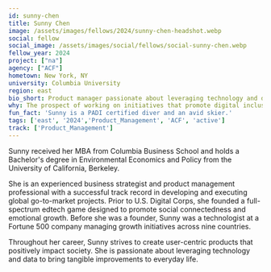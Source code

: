 ```yaml
---
id: sunny-chen
title: Sunny Chen
image: /assets/images/fellows/2024/sunny-chen-headshot.webp
social: fellow
social_image: /assets/images/social/fellows/social-sunny-chen.webp
fellow_year: 2024
project: ["na"]
agency: ["ACF"]
hometown: New York, NY
university: Columbia University
region: east
bio_short: Product manager passionate about leveraging technology and data to bring tangible improvements to everyday life
why: The prospect of working on initiatives that promote digital inclusion, improve public services, and address critical societal challenges is both exciting and inspiring. Joining the U.S. Digital Corps allows me to merge my passion for technology with my commitment to public service and contribute to high-impact projects that will affect the lives of millions of Americans.
fun_fact: 'Sunny is a PADI certified diver and an avid skier.'
tags: ['east', '2024','Product_Management', 'ACF', 'active']
track: ['Product_Management']
---
```


Sunny received her MBA from Columbia Business School and holds a Bachelor's degree in Environmental Economics and Policy from the University of California, Berkeley. 

She is an experienced business strategist and product management professional with a successful track record in developing and executing global go-to-market projects. Prior to U.S. Digital Corps, she founded a full-spectrum edtech game designed to promote social connectedness and emotional growth. Before she was a founder, Sunny was a technologist at a Fortune 500 company managing growth initiatives across nine countries.

Throughout her career, Sunny strives to create user-centric products that positively impact society. She is passionate about leveraging technology and data to bring tangible improvements to everyday life.
